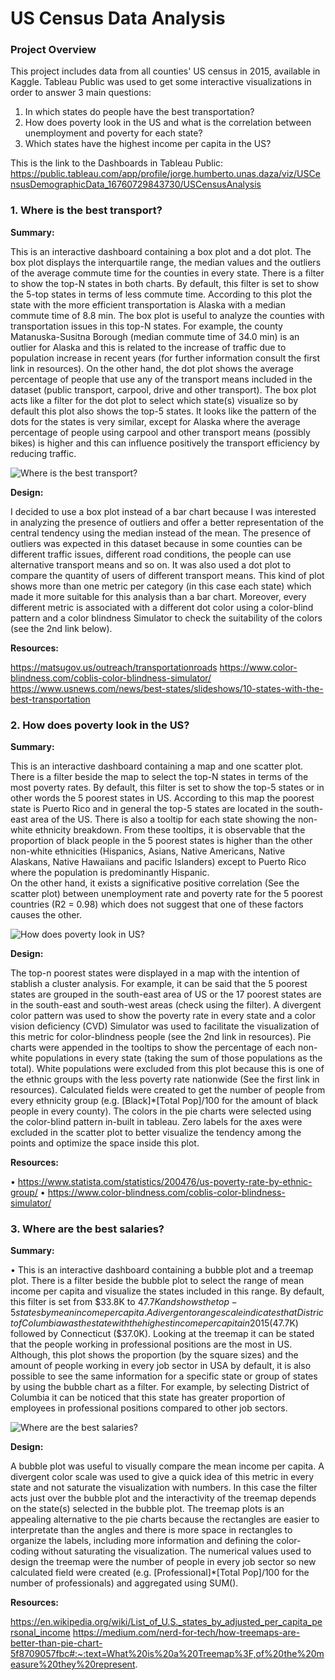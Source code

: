 # US Census Data Analysis

### Project Overview 
This project includes data from all counties' US census in 2015, available in Kaggle. Tableau Public was used to get some interactive visualizations in order to answer 3 main questions:
1. In which states do people have the best transportation?
2. How does poverty look in the US and what is the correlation between unemployment and poverty for each state? 
3. Which states have the highest income per capita in the US?

This is the link to the Dashboards in Tableau Public: https://public.tableau.com/app/profile/jorge.humberto.unas.daza/viz/USCensusDemographicData_16760729843730/USCensusAnalysis 

### 1. Where is the best transport?
**Summary:**

This is an interactive dashboard containing a box plot and a dot plot. The box plot displays the interquartile range, the median values and the outliers of the average commute time for the counties in every state. There is a filter to show the top-N states in both charts. By default, this filter is set to show the 5-top states in terms of less commute time. According to this plot the state with the more efficient transportation is Alaska with a median commute time of 8.8 min. The box plot is useful to analyze the counties with transportation issues in this top-N states. For example, the county Matanuska-Susitna Borough (median commute time of 34.0 min) is an outlier for Alaska and this is related to the increase of traffic due to population increase in recent years (for further information consult the first link in resources).
 On the other hand, the dot plot shows the average percentage of people that use any of the transport means included in the dataset (public transport, carpool, drive and other transport). The box plot acts like a filter for the dot plot to select which state(s) visualize so by default this plot also shows the top-5 states. It looks like the pattern of the dots for the states is very similar, except for Alaska where the average percentage of people using carpool and other transport means (possibly bikes) is higher and this can influence positively the transport efficiency by reducing traffic. 
 
 <img src="https://github.com/jorgeUnas/US_Census_Data_Analysis/blob/main/Where%20is%20the%20best%20transport.pdf" alt="Where is the best transport?"> 
 
 **Design:**

I decided to use a box plot instead of a bar chart because I was interested in analyzing the presence of outliers and offer a better representation of the central tendency using the median instead of the mean. The presence of outliers was expected in this dataset because in some counties can be different traffic issues, different road conditions, the people can use alternative transport means and so on. It was also used a dot plot to compare the quantity of users of different transport means. This kind of plot shows more than one metric per category (in this case each state) which made it more suitable for this analysis than a bar chart. Moreover, every different metric is associated with a different dot color using a color-blind pattern and a color blindness Simulator to check the suitability of the colors (see the 2nd link below).  

**Resources:**

https://matsugov.us/outreach/transportationroads
https://www.color-blindness.com/coblis-color-blindness-simulator/
https://www.usnews.com/news/best-states/slideshows/10-states-with-the-best-transportation 


### 2. How does poverty look in the US?
**Summary:**

This is an interactive dashboard containing a map and one scatter plot. There is a filter beside the map to select the top-N states in terms of the most poverty rates. By default, this filter is set to show the top-5 states or in other words the 5 poorest states in US. According to this map the poorest state is Puerto Rico and in general the top-5 states are located in the south-east area of the US. There is also a tooltip for each state showing the non-white ethnicity breakdown. From these tooltips, it is observable that the proportion of black people in the 5 poorest states is higher than the other non-white ethnicities (Hispanics, Asians, Native Americans, Native Alaskans, Native Hawaiians and pacific Islanders) except to Puerto Rico where the population is predominantly Hispanic.  
On the other hand, it exists a significative positive correlation (See the scatter plot) between unemployment rate and poverty rate for the 5 poorest countries (R2 = 0.98) which does not suggest that one of these factors causes the other.

<img src="https://github.com/jorgeUnas/US_Census_Data_Analysis/blob/main/How%20does%20poverty%20look%20in%20US.pdf" alt="How does poverty look in US?"> 

**Design:**

The top-n poorest states were displayed in a map with the intention of stablish a cluster analysis. For example, it can be said that the 5 poorest states are grouped in the south-east area of US or the 17 poorest states are in the south-east and south-west areas (check using the filter). A divergent color pattern was used to show the poverty rate in every state and a color vision deficiency (CVD) Simulator was used to facilitate the visualization of this metric for color-blindness people (see the 2nd link in resources).
Pie charts were appended in the tooltips to show the percentage of each non-white populations in every state (taking the sum of those populations as the total). White populations were excluded from this plot because this is one of the ethnic groups with the less poverty rate nationwide (See the first link in resources). Calculated fields were created to get the number of people from every ethnicity group (e.g. [Black]*[Total Pop]/100 for the amount of black people in every county). The colors in the pie charts were selected using the color-blind pattern in-built in tableau.
Zero labels for the axes were excluded in the scatter plot to better visualize the tendency among the points and optimize the space inside this plot. 

**Resources:**

•	https://www.statista.com/statistics/200476/us-poverty-rate-by-ethnic-group/
•	https://www.color-blindness.com/coblis-color-blindness-simulator/ 

### 3. Where are the best salaries?
**Summary:**

•	This is an interactive dashboard containing a bubble plot and a treemap plot. There is a filter beside the bubble plot to select the range of mean income per capita and visualize the states included in this range. By default, this filter is set from $33.8K to $47.7K and shows the top-5 states by mean income per capita. A divergent orange scale indicates that District of Columbia was the state with the highest income per capita in 2015 ($47.7K) followed by Connecticut ($37.0K). 
Looking at the treemap it can be stated that the people working in professional positions are the most in US. Although, this plot shows the proportion (by the square sizes) and the amount of people working in every job sector in USA by default, it is also possible to see the same information for a specific state or group of states by using the bubble chart as a filter. For example, by selecting District of Columbia it can be noticed that this state has greater proportion of employees in professional positions compared to other job sectors.


<img src="https://github.com/jorgeUnas/US_Census_Data_Analysis/blob/main/Tops%20states%20by%20income%20per%20capita.pdf" alt="Where are the best salaries?"> 

**Design:**

A bubble plot was useful to visually compare the mean income per capita. A divergent color scale was used to give a quick idea of this metric in every state and not saturate the visualization with numbers. In this case the filter acts just over the bubble plot and the interactivity of the treemap depends on the state(s) selected in the bubble plot. 
The treemap plots is an appealing alternative to the pie charts because the rectangles are easier to interpretate than the angles and there is more space in rectangles to organize the labels, including more information and defining the color-coding without saturating the visualization. The numerical values used to design the treemap were the number of people in every job sector so new calculated field were created (e.g. [Professional]*[Total Pop]/100 for the number of professionals) and aggregated using SUM(). 

**Resources:**

https://en.wikipedia.org/wiki/List_of_U.S._states_by_adjusted_per_capita_personal_income 
https://medium.com/nerd-for-tech/how-treemaps-are-better-than-pie-chart-5f8709057fbc#:~:text=What%20is%20a%20Treemap%3F,of%20the%20measure%20they%20represent. 

